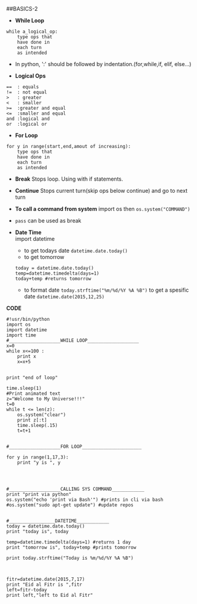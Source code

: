 ##BASICS-2

* **While Loop**    
```
while a_logical_op:
	type ops that 
	have done in
	each turn
	as intended
```
* In python, ':' should be followed by indentation.(for,while,if, elif, else...)  

* **Logical Ops**
```
==  : equals
!=  : not equal
>   : greater
<   : smaller
>=  :greater and equal
<=  :smaller and equal
and :logical and
or  :logical or
```
* **For Loop**
```
for y in range(start,end,amout of increasing):
	type ops that 
	have done in
	each turn
	as intended

```   
* **Break**
Stops loop. Using with if statements.   

* **Continue**
Stops current turn(skip ops below continue) and go to next turn   
* **To call a command from system** 
import os then `os.system("COMMAND")`     

* `pass` can be used as break   
* **Date Time**    
import datetime 
	* to get todays date `datetime.date.today()`
	* to get tomorrow 

	```
	today = datetime.date.today()
 	temp=datetime.timedelta(days=1)
 	today+temp #returns tomorrow
	```
	* to format date `today.strftime("%m/%d/%Y %A %B")`
	to get a spesific date `datetime.date(2015,12,25)`
   
    
    

**CODE**
```
#!usr/bin/python
import os
import datetime
import time
#___________________WHILE LOOP___________________
x=0
while x<=100 :
	print x
	x=x+5 


print "end of loop"

time.sleep(1)
#Print animated text
z="Welcome to My Universe!!!"
t=0
while t <= len(z):
	os.system("clear")
	print z[:t]
	time.sleep(.15)
	t=t+1


#___________________FOR LOOP______________________

for y in range(1,17,3):
	print "y is ", y




#___________________CALLING SYS COMMAND____________
print "print via python"
os.system("echo 'print via Bash'") #prints in cli via bash
#os.system("sudo apt-get update") #update repos


#_________________DATETIME____________
today = datetime.date.today()
print "today is", today

temp=datetime.timedelta(days=1) #returns 1 day
print "tomorrow is", today+temp #prints tomorrow

print today.strftime("Today is %m/%d/%Y %A %B")



fitr=datetime.date(2015,7,17)
print "Eid al Fitr is ",fitr
left=fitr-today
print left,"left to Eid al Fitr"


```